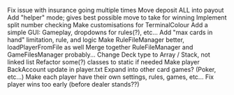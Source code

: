 Fix issue with insurance going multiple times
Move deposit ALL into payout
Add "helper" mode; gives best possible move to take for winning
Implement split number checking
Make customisations for TerminalColour
Add a simple GUI: Gameplay, dropdowns for rules(?), etc...
Add "max cards in hand" limitation, rule, and logic
Make RuleFileManager better, loadPlayerFromFile as well
Merge together RuleFileManager and GameFilesManager probably...
Change Deck type to Array / Stack, not linked list
Refactor some(?) classes to static if needed
Make player BackAccount update in player.txt
Expand into other card games? (Poker, etc...)
Make each player have their own settings, rules, games, etc...
Fix player wins too early (before dealer stands??)
